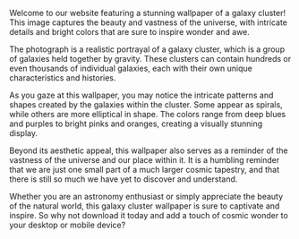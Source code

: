 <!--
Write me content for website with wallpaper "A realistic photograph of a galaxy cluster, with bright colors and intricate details that showcase the vastness of the universe."
-->

<!--font:"Open Sans"-->

Welcome to our website featuring a stunning wallpaper of a galaxy cluster! This image captures the beauty and vastness of the universe, with intricate details and bright colors that are sure to inspire wonder and awe.

The photograph is a realistic portrayal of a galaxy cluster, which is a group of galaxies held together by gravity. These clusters can contain hundreds or even thousands of individual galaxies, each with their own unique characteristics and histories.

As you gaze at this wallpaper, you may notice the intricate patterns and shapes created by the galaxies within the cluster. Some appear as spirals, while others are more elliptical in shape. The colors range from deep blues and purples to bright pinks and oranges, creating a visually stunning display.

Beyond its aesthetic appeal, this wallpaper also serves as a reminder of the vastness of the universe and our place within it. It is a humbling reminder that we are just one small part of a much larger cosmic tapestry, and that there is still so much we have yet to discover and understand.

Whether you are an astronomy enthusiast or simply appreciate the beauty of the natural world, this galaxy cluster wallpaper is sure to captivate and inspire. So why not download it today and add a touch of cosmic wonder to your desktop or mobile device?
